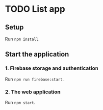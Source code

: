 # TODO List app

## Setup

Run `npm install`.

## Start the application

### 1. Firebase storage and authentication

Run `npm run firebase:start`.

### 2. The web application

Run `npm start`.
